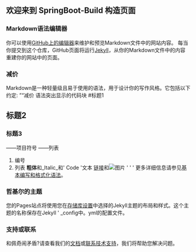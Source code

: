 ## 欢迎来到 SpringBoot-Build 构造页面
### Markdown语法编辑器
你可以使用[GitHub上的编辑器](https://github.com/liyang-it/spring-boot-build/edit/gh-pages/index.md)来维护和预览Markdown文件中的网站内容。
每当你提交到这个仓库，GitHub页面将运行[Jekyll](https://jekyllrb.com/)，从你的Markdown文件中的内容重建你的网站中的页面。
### 减价
Markdown是一种轻量级且易于使用的语法，用于设计你的写作风格。它包括以下约定:
”“减价
语法突出显示的代码块
#标题1
## 标题2
### 标题3
——项目符号
——列表
1. 编号
2. 列表
**粗体**和_Italic_和' Code '文本
[链接](url)和![图片](src)
' ' '
更多详细信息请参见[基本编写和格式化语法](https://docs.github.com/en/github/writing-on-github/getting-started-with-writing-and-formatting-on-github/basic-writing-and-formatting-syntax)。
### 哲基尔的主题
您的Pages站点将使用您在[存储库设置](https://github.com/liyang-it/spring-boot-build/settings/pages)中选择的Jekyll主题的布局和样式。这个主题的名称保存在Jekyll ' _config中。yml的配置文件。
### 支持或联系
和佩奇闹矛盾?请查看我们的[文档](https://docs.github.com/categories/github-pages-basics/)或[联系技术支持](https://support.github.com/contact)，我们将帮助您解决问题。
